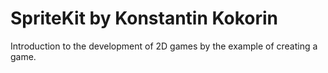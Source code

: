 # SpriteKit by Konstantin Kokorin
Introduction to the development of 2D games by the example of creating a game.
